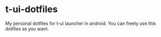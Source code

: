 # t-ui-dotfiles
My personal dotfiles for t-ui launcher in android.
You can freely use this dotfiles as you want.
